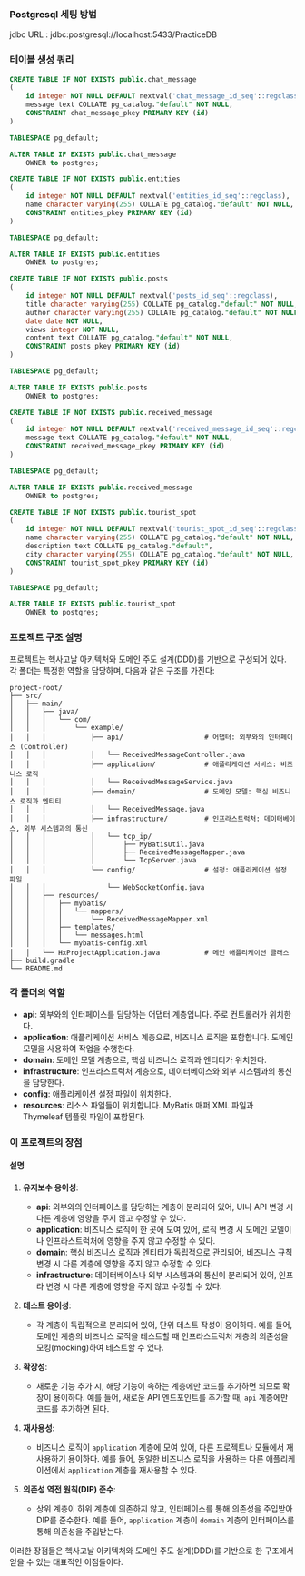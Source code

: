 ### Postgresql 세팅 방법
jdbc URL : jdbc:postgresql://localhost:5433/PracticeDB

### 테이블 생성 쿼리
```sql
CREATE TABLE IF NOT EXISTS public.chat_message
(
    id integer NOT NULL DEFAULT nextval('chat_message_id_seq'::regclass),
    message text COLLATE pg_catalog."default" NOT NULL,
    CONSTRAINT chat_message_pkey PRIMARY KEY (id)
)

TABLESPACE pg_default;

ALTER TABLE IF EXISTS public.chat_message
    OWNER to postgres;
```
```sql
CREATE TABLE IF NOT EXISTS public.entities
(
    id integer NOT NULL DEFAULT nextval('entities_id_seq'::regclass),
    name character varying(255) COLLATE pg_catalog."default" NOT NULL,
    CONSTRAINT entities_pkey PRIMARY KEY (id)
)

TABLESPACE pg_default;

ALTER TABLE IF EXISTS public.entities
    OWNER to postgres;
```
```sql
CREATE TABLE IF NOT EXISTS public.posts
(
    id integer NOT NULL DEFAULT nextval('posts_id_seq'::regclass),
    title character varying(255) COLLATE pg_catalog."default" NOT NULL,
    author character varying(255) COLLATE pg_catalog."default" NOT NULL,
    date date NOT NULL,
    views integer NOT NULL,
    content text COLLATE pg_catalog."default" NOT NULL,
    CONSTRAINT posts_pkey PRIMARY KEY (id)
)

TABLESPACE pg_default;

ALTER TABLE IF EXISTS public.posts
    OWNER to postgres;
```
```sql
CREATE TABLE IF NOT EXISTS public.received_message
(
    id integer NOT NULL DEFAULT nextval('received_message_id_seq'::regclass),
    message text COLLATE pg_catalog."default" NOT NULL,
    CONSTRAINT received_message_pkey PRIMARY KEY (id)
)

TABLESPACE pg_default;

ALTER TABLE IF EXISTS public.received_message
    OWNER to postgres;
```
```sql
CREATE TABLE IF NOT EXISTS public.tourist_spot
(
    id integer NOT NULL DEFAULT nextval('tourist_spot_id_seq'::regclass),
    name character varying(255) COLLATE pg_catalog."default" NOT NULL,
    description text COLLATE pg_catalog."default",
    city character varying(255) COLLATE pg_catalog."default" NOT NULL,
    CONSTRAINT tourist_spot_pkey PRIMARY KEY (id)
)

TABLESPACE pg_default;

ALTER TABLE IF EXISTS public.tourist_spot
    OWNER to postgres;
```

### 프로젝트 구조 설명

프로젝트는 헥사고날 아키텍처와 도메인 주도 설계(DDD)를 기반으로 구성되어 있다. 각 폴더는 특정한 역할을 담당하며, 다음과 같은 구조를 가진다:

```
project-root/
├── src/
│   ├── main/
│   │   ├── java/
│   │   │   └── com/
│   │   │       └── example/
│   │   │           ├── api/                    # 어댑터: 외부와의 인터페이스 (Controller)
│   │   │           │   └── ReceivedMessageController.java
│   │   │           ├── application/            # 애플리케이션 서비스: 비즈니스 로직
│   │   │           │   └── ReceivedMessageService.java
│   │   │           ├── domain/                 # 도메인 모델: 핵심 비즈니스 로직과 엔티티
│   │   │           │   └── ReceivedMessage.java
│   │   │           ├── infrastructure/         # 인프라스트럭처: 데이터베이스, 외부 시스템과의 통신
│   │   │           │   └── tcp_ip/
│   │   │           │       ├── MyBatisUtil.java
│   │   │           │       ├── ReceivedMessageMapper.java
│   │   │           │       └── TcpServer.java
│   │   │           └── config/                 # 설정: 애플리케이션 설정 파일
│   │   │               └── WebSocketConfig.java
│   │   ├── resources/
│   │   │   ├── mybatis/
│   │   │   │   └── mappers/
│   │   │   │       └── ReceivedMessageMapper.xml
│   │   │   ├── templates/
│   │   │   │   └── messages.html
│   │   │   └── mybatis-config.xml
│   │   └── HxProjectApplication.java           # 메인 애플리케이션 클래스
├── build.gradle
└── README.md
```

### 각 폴더의 역할

- **api**: 외부와의 인터페이스를 담당하는 어댑터 계층입니다. 주로 컨트롤러가 위치한다.
- **application**: 애플리케이션 서비스 계층으로, 비즈니스 로직을 포함합니다. 도메인 모델을 사용하여 작업을 수행한다.
- **domain**: 도메인 모델 계층으로, 핵심 비즈니스 로직과 엔티티가 위치한다.
- **infrastructure**: 인프라스트럭처 계층으로, 데이터베이스와 외부 시스템과의 통신을 담당한다.
- **config**: 애플리케이션 설정 파일이 위치한다.
- **resources**: 리소스 파일들이 위치합니다. MyBatis 매퍼 XML 파일과 Thymeleaf 템플릿 파일이 포함된다.

### 이 프로젝트의 장점
#### 설명

1. **유지보수 용이성**:
    - **api**: 외부와의 인터페이스를 담당하는 계층이 분리되어 있어, UI나 API 변경 시 다른 계층에 영향을 주지 않고 수정할 수 있다.
    - **application**: 비즈니스 로직이 한 곳에 모여 있어, 로직 변경 시 도메인 모델이나 인프라스트럭처에 영향을 주지 않고 수정할 수 있다.
    - **domain**: 핵심 비즈니스 로직과 엔티티가 독립적으로 관리되어, 비즈니스 규칙 변경 시 다른 계층에 영향을 주지 않고 수정할 수 있다.
    - **infrastructure**: 데이터베이스나 외부 시스템과의 통신이 분리되어 있어, 인프라 변경 시 다른 계층에 영향을 주지 않고 수정할 수 있다.

2. **테스트 용이성**:
    - 각 계층이 독립적으로 분리되어 있어, 단위 테스트 작성이 용이하다. 예를 들어, 도메인 계층의 비즈니스 로직을 테스트할 때 인프라스트럭처 계층의 의존성을 모킹(mocking)하여 테스트할 수 있다.

3. **확장성**:
    - 새로운 기능 추가 시, 해당 기능이 속하는 계층에만 코드를 추가하면 되므로 확장이 용이하다. 예를 들어, 새로운 API 엔드포인트를 추가할 때, `api` 계층에만 코드를 추가하면 된다.

4. **재사용성**:
    - 비즈니스 로직이 `application` 계층에 모여 있어, 다른 프로젝트나 모듈에서 재사용하기 용이하다. 예를 들어, 동일한 비즈니스 로직을 사용하는 다른 애플리케이션에서 `application` 계층을 재사용할 수 있다.

5. **의존성 역전 원칙(DIP) 준수**:
    - 상위 계층이 하위 계층에 의존하지 않고, 인터페이스를 통해 의존성을 주입받아 DIP를 준수한다. 예를 들어, `application` 계층이 `domain` 계층의 인터페이스를 통해 의존성을 주입받는다.

이러한 장점들은 헥사고날 아키텍처와 도메인 주도 설계(DDD)를 기반으로 한 구조에서 얻을 수 있는 대표적인 이점들이다.

